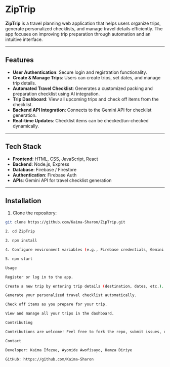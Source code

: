 # ZipTrip

**ZipTrip** is a travel planning web application that helps users organize trips, generate personalized checklists, and manage travel details efficiently. The app focuses on improving trip preparation through automation and an intuitive interface.

---

## Features

- **User Authentication**: Secure login and registration functionality.  
- **Create & Manage Trips**: Users can create trips, set dates, and manage trip details.  
- **Automated Travel Checklist**: Generates a customized packing and preparation checklist using AI integration.  
- **Trip Dashboard**: View all upcoming trips and check off items from the checklist.  
- **Backend API Integration**: Connects to the Gemini API for checklist generation.  
- **Real-time Updates**: Checklist items can be checked/un-checked dynamically.  

---

## Tech Stack

- **Frontend**: HTML, CSS, JavaScript, React  
- **Backend**: Node.js, Express  
- **Database**: Firebase / Firestore  
- **Authentication**: Firebase Auth  
- **APIs**: Gemini API for travel checklist generation  

---

## Installation

1. Clone the repository:
```bash
git clone https://github.com/Kaima-Sharon/ZipTrip.git

2. cd ZipTrip

3. npm install

4. Configure environment variables (e.g., Firebase credentials, Gemini API key).

5. npm start

Usage

Register or log in to the app.

Create a new trip by entering trip details (destination, dates, etc.).

Generate your personalized travel checklist automatically.

Check off items as you prepare for your trip.

View and manage all your trips in the dashboard.

Contributing

Contributions are welcome! Feel free to fork the repo, submit issues, or create pull requests.

Contact

Developer: Kaima Ifezue, Ayomide Awofisayo, Hamza Diriye

GitHub: https://github.com/Kaima-Sharon